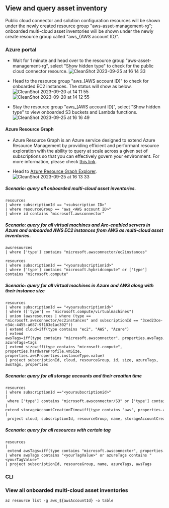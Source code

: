 ##  View and query asset inventory
Public cloud connector and solution configuration resources will be shown under the newly created resource group "aws-asset-management-rg"; onboarded multi-cloud asset inventories will be shown under the newly create resource group called "aws_{AWS account ID}".

### Azure portal
- Wait for 1 minute and head over to the resource group "aws-asset-management-rg", select "Show hidden type" to check for the public cloud connector resource.
![CleanShot 2023-09-25 at 16 14 33](https://github.com/Azure/multi-cloud-asset-inventory-preview/assets/35560783/6c41c101-4db1-4814-ae49-b10978ea6f50)

- Head to the resource group "aws_[AWS account ID]" to check for onboarded EC2 instances. The status will show as below.
![CleanShot 2023-09-20 at 14 11 55](https://github.com/Azure/multi-cloud-asset-inventory-preview/assets/35560783/9d791892-96c9-4040-bd08-d40175488900)
![CleanShot 2023-09-20 at 14 12 55](https://github.com/Azure/multi-cloud-asset-inventory-preview/assets/35560783/fbedbea2-f953-4d3b-8ebd-22576eb7b91c)


- Stay the resource group "aws_[AWS account ID]", select "Show hidden type" to view onboarded S3 buckets and Lambda functions.
![CleanShot 2023-09-25 at 16 16 49](https://github.com/Azure/multi-cloud-asset-inventory-preview/assets/35560783/da0b0ae4-7d1c-4e04-ab70-02ec8d5a85f9)

#### Azure Resource Graph
- Azure Resource Graph is an Azure service designed to extend Azure Resource Management by providing efficient and performant resource exploration with the ability to query at scale across a given set of subscriptions so that you can effectively govern your environment. For more information, please check [this link](https://learn.microsoft.com/en-us/azure/governance/resource-graph/overview).
  
- Head to [Azure Resource Graph Explorer](https://ms.portal.azure.com/#view/HubsExtension/ArgQueryBlade).
![CleanShot 2023-09-25 at 16 13 33](https://github.com/Azure/multi-cloud-asset-inventory-preview/assets/35560783/19329844-a0b5-4f03-ae4a-9acc13be8a34)


##### Scenario: query all onboarded multi-cloud asset inventories.
```
resources
| where subscriptionId == "<subscription ID>"
| where resourceGroup == "aws_<AWS account ID>"
| where id contains "microsoft.awsconnector"
```


##### Scenario: query for all virtual machines and Arc-enabled servers in Azure and onboarded AWS EC2 instances from AWS as multi-cloud asset inventories.
```
awsresources
| where ['type'] contains "microsoft.awsconnector/ec2instances"
```
```
resources 
| where subscriptionId == "<yoursubscriptionid>"
| where ['type'] contains "microsoft.hybridcompute" or ['type'] contains "microsoft.compute"
```

##### Scenario: query for all virtual machines in Azure and AWS along with their instance size
```
resources 
| where subscriptionId == "<yoursubscriptionid>"
| where (['type'] == "microsoft.compute/virtualmachines") 
| union (awsresources | where (type == "microsoft.awsconnector/ec2instances" and subscriptionId == "3ced23ce-e34c-4455-a687-9f183e1ac302"))
| extend cloud=iff(type contains "ec2", "AWS", "Azure")
| extend awsTags=iff(type contains "microsoft.awsconnector", properties.awsTags, ""), azureTags=tags
| extend size=iff(type contains "microsoft.compute", properties.hardwareProfile.vmSize, properties.awsProperties.instanceType.value)
| project subscriptionId, cloud, resourceGroup, id, size, azureTags, awsTags, properties
```

##### Scenario: query for all storage accounts and their creation time
```
resources 
| where subscriptionId =="<yoursubscriptionid>" 
| where ['type'] contains "microsoft.awsconnector/S3" or ['type'] contains "microsoft.storage/storageaccount" 
| extend storageAccountCreationTime=iff(type contains "aws", properties.awsProperties.creationDate, properties.creationTime), cloud=iff(['type'] contains "aws", "aws", "azure") 
| project cloud, subscriptionId, resourceGroup, name, storageAccountCreationTime 
```

##### Scenario: query for all resources with certain tag 
```
resources 
| extend awsTags=iff(type contains "microsoft.awsconnector", properties.awsTags, ""), azureTags=tags 
| where awsTags contains "<yourTagValue>" or azureTags contains "<yourTagValue>" 
| project subscriptionId, resourceGroup, name, azureTags, awsTags 
```

### CLI
### View all onboarded multi-cloud asset inventories
```
az resource list -g aws_${awsAccountId} -o table
```
